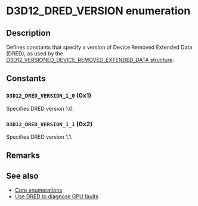 # D3D12_DRED_VERSION enumeration

## Description

Defines constants that specify a version of Device Removed Extended Data (DRED), as used by the [D3D12_VERSIONED_DEVICE_REMOVED_EXTENDED_DATA structure](https://learn.microsoft.com/windows/win32/api/d3d12/ns-d3d12-d3d12_versioned_device_removed_extended_data).

## Constants

### `D3D12_DRED_VERSION_1_0` (0x1)

Specifies DRED version 1.0.

### `D3D12_DRED_VERSION_1_1` (0x2)

Specifies DRED version 1.1.

## Remarks

## See also

* [Core enumerations](https://learn.microsoft.com/windows/desktop/direct3d12/direct3d-12-enumerations)
* [Use DRED to diagnose GPU faults](https://learn.microsoft.com/windows/desktop/direct3d12/use-dred)